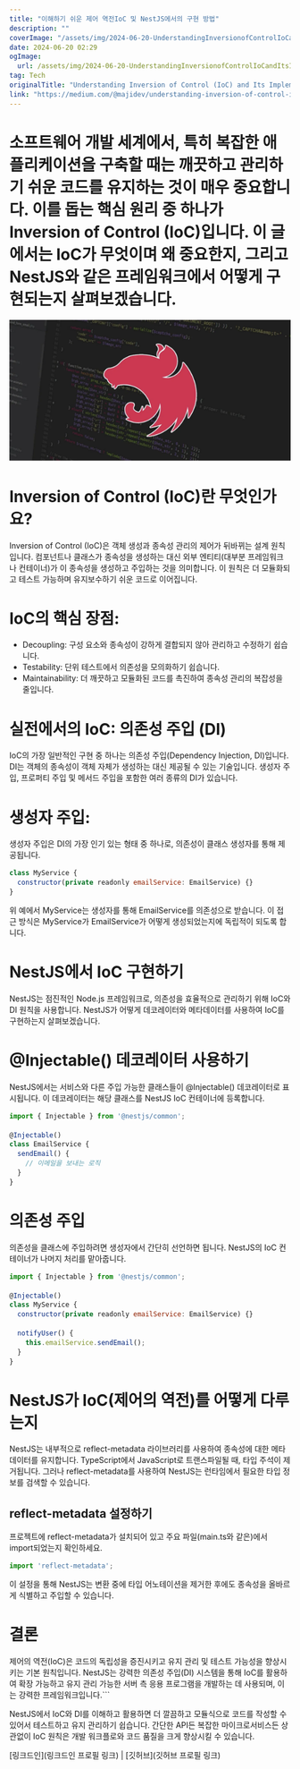```yaml
---
title: "이해하기 쉬운 제어 역전IoC 및 NestJS에서의 구현 방법"
description: ""
coverImage: "/assets/img/2024-06-20-UnderstandingInversionofControlIoCandItsImplementationinNestJS_0.png"
date: 2024-06-20 02:29
ogImage: 
  url: /assets/img/2024-06-20-UnderstandingInversionofControlIoCandItsImplementationinNestJS_0.png
tag: Tech
originalTitle: "Understanding Inversion of Control (IoC) and Its Implementation in NestJS"
link: "https://medium.com/@majidev/understanding-inversion-of-control-ioc-and-its-implementation-in-nestjs-765dcc1d6445"
---
```



# 소프트웨어 개발 세계에서, 특히 복잡한 애플리케이션을 구축할 때는 깨끗하고 관리하기 쉬운 코드를 유지하는 것이 매우 중요합니다. 이를 돕는 핵심 원리 중 하나가 Inversion of Control (IoC)입니다. 이 글에서는 IoC가 무엇이며 왜 중요한지, 그리고 NestJS와 같은 프레임워크에서 어떻게 구현되는지 살펴보겠습니다.

![이미지](/assets/img/2024-06-20-UnderstandingInversionofControlIoCandItsImplementationinNestJS_0.png)

# Inversion of Control (IoC)란 무엇인가요?

Inversion of Control (IoC)은 객체 생성과 종속성 관리의 제어가 뒤바뀌는 설계 원칙입니다. 컴포넌트나 클래스가 종속성을 생성하는 대신 외부 엔티티(대부분 프레임워크나 컨테이너)가 이 종속성을 생성하고 주입하는 것을 의미합니다. 이 원칙은 더 모듈화되고 테스트 가능하며 유지보수하기 쉬운 코드로 이어집니다.

<div class="content-ad"></div>

# IoC의 핵심 장점:

- Decoupling: 구성 요소와 종속성이 강하게 결합되지 않아 관리하고 수정하기 쉽습니다.
- Testability: 단위 테스트에서 의존성을 모의화하기 쉽습니다.
- Maintainability: 더 깨끗하고 모듈화된 코드를 촉진하여 종속성 관리의 복잡성을 줄입니다.

# 실전에서의 IoC: 의존성 주입 (DI)

IoC의 가장 일반적인 구현 중 하나는 의존성 주입(Dependency Injection, DI)입니다. DI는 객체의 종속성이 객체 자체가 생성하는 대신 제공될 수 있는 기술입니다. 생성자 주입, 프로퍼티 주입 및 메서드 주입을 포함한 여러 종류의 DI가 있습니다.

<div class="content-ad"></div>

# 생성자 주입:

생성자 주입은 DI의 가장 인기 있는 형태 중 하나로, 의존성이 클래스 생성자를 통해 제공됩니다.

```js
class MyService {
  constructor(private readonly emailService: EmailService) {}
}
```

위 예에서 MyService는 생성자를 통해 EmailService를 의존성으로 받습니다. 이 접근 방식은 MyService가 EmailService가 어떻게 생성되었는지에 독립적이 되도록 합니다.

<div class="content-ad"></div>

# NestJS에서 IoC 구현하기

NestJS는 점진적인 Node.js 프레임워크로, 의존성을 효율적으로 관리하기 위해 IoC와 DI 원칙을 사용합니다. NestJS가 어떻게 데코레이터와 메타데이터를 사용하여 IoC를 구현하는지 살펴보겠습니다.

# @Injectable() 데코레이터 사용하기

NestJS에서는 서비스와 다른 주입 가능한 클래스들이 @Injectable() 데코레이터로 표시됩니다. 이 데코레이터는 해당 클래스를 NestJS IoC 컨테이너에 등록합니다.

<div class="content-ad"></div>

```js
import { Injectable } from '@nestjs/common';

@Injectable()
class EmailService {
  sendEmail() {
    // 이메일을 보내는 로직
  }
}
```

# 의존성 주입

의존성을 클래스에 주입하려면 생성자에서 간단히 선언하면 됩니다. NestJS의 IoC 컨테이너가 나머지 처리를 맡아줍니다.

```js
import { Injectable } from '@nestjs/common';

@Injectable()
class MyService {
  constructor(private readonly emailService: EmailService) {}

  notifyUser() {
    this.emailService.sendEmail();
  }
}
```

<div class="content-ad"></div>

# NestJS가 IoC(제어의 역전)를 어떻게 다루는지

NestJS는 내부적으로 reflect-metadata 라이브러리를 사용하여 종속성에 대한 메타데이터를 유지합니다. TypeScript에서 JavaScript로 트랜스파일될 때, 타입 주석이 제거됩니다. 그러나 reflect-metadata를 사용하여 NestJS는 런타임에서 필요한 타입 정보를 검색할 수 있습니다.

## reflect-metadata 설정하기

프로젝트에 reflect-metadata가 설치되어 있고 주요 파일(main.ts와 같은)에서 import되었는지 확인하세요.

<div class="content-ad"></div>

```js
import 'reflect-metadata';
```

이 설정을 통해 NestJS는 변환 중에 타입 어노테이션을 제거한 후에도 종속성을 올바르게 식별하고 주입할 수 있습니다.

# 결론

제어의 역전(IoC)은 코드의 독립성을 증진시키고 유지 관리 및 테스트 가능성을 향상시키는 기본 원칙입니다. NestJS는 강력한 의존성 주입(DI) 시스템을 통해 IoC를 활용하여 확장 가능하고 유지 관리 가능한 서버 측 응용 프로그램을 개발하는 데 사용되며, 이는 강력한 프레임워크입니다.```

<div class="content-ad"></div>

NestJS에서 IoC와 DI를 이해하고 활용하면 더 깔끔하고 모듈식으로 코드를 작성할 수 있어서 테스트하고 유지 관리하기 쉽습니다. 간단한 API든 복잡한 마이크로서비스든 상관없이 IoC 원칙은 개발 워크플로와 코드 품질을 크게 향상시킬 수 있습니다.

[링크드인](링크드인 프로필 링크) | [깃허브](깃허브 프로필 링크)